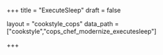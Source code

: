 +++
title = "ExecuteSleep"
draft = false

layout = "cookstyle_cops"
data_path = ["cookstyle","cops_chef_modernize_executesleep"]

+++

<!-- The content of this page is automatically generated from the
cops_chef_modernize_executesleep.yml file in github.com/chef/cookstyle/blob/main/docs-chef-io/data/cookstyle/. -->
